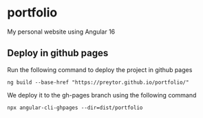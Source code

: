 # portfolio
My personal website using Angular 16

## Deploy in github pages
Run the following command to deploy the project in github pages
```
ng build --base-href "https://preytor.github.io/portfolio/"
``` 

We deploy it to the gh-pages branch using the following command
```
npx angular-cli-ghpages --dir=dist/portfolio
```